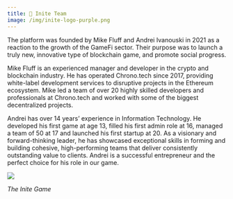 ```yaml
---
title: 🔭 Inite Team
image: /img/inite-logo-purple.png
---
```

The platform was founded by Mike Fluff and Andrei Ivanouski in 2021 as a reaction to the growth of the GameFi sector. Their purpose was to launch a truly new, innovative type of blockchain game, and promote social progress.

Mike Fluff is an experienced manager and developer in the crypto and blockchain industry. He has operated Chrono.tech since 2017, providing white-label development services to disruptive projects in the Ethereum ecosystem. Mike led a team of over 20 highly skilled developers and professionals at Chrono.tech and worked with some of the biggest decentralized projects.

Andrei has over 14 years’ experience in Information Technology. He developed his first game at age 13, filled his first admin role at 16, managed a team of 50 at 17 and launched his first startup at 20. As a visionary and forward-thinking leader, he has showcased exceptional skills in forming and building cohesive, high-performing teams that deliver consistently outstanding value to clients. Andrei is a successful entrepreneur and the perfect choice for his role in our game.



<!--EndFragment-->

![](/img/inite-logo-purple.png)

*The Inite Game*